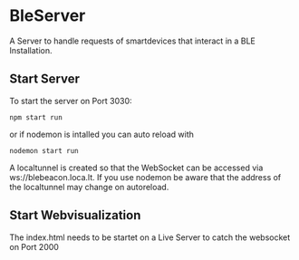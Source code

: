 # BleServer
A Server to handle requests of smartdevices that interact in a BLE Installation.

## Start Server 
To start the server on Port 3030:
```
npm start run
```
or if nodemon is intalled you can auto reload with
```
nodemon start run
```
A localtunnel is created so that the WebSocket can be accessed via ws://blebeacon.loca.lt. If you use nodemon be aware that the address of the localtunnel may change on autoreload.

## Start Webvisualization

The index.html needs to be startet on a Live Server to catch the websocket on Port 2000

